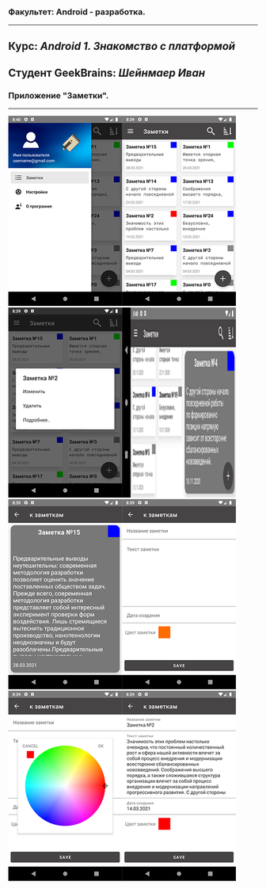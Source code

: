 ### Факультет: Android - разработка.
---
Курс: ***Android 1. Знакомство с платформой***
---
Студент GeekBrains: ***Шейнмаер Иван***
---
### Приложение "Заметки".
---
<img src="Screenshot/1.png" width="230" height="384" /><img src="Screenshot/2.png" width="230" height="384" /><img src="Screenshot/3.png" width="230" height="384" /><img src="Screenshot/4.png" width="230" height="384" />
<img src="Screenshot/5.png" width="230" height="384" /><img src="Screenshot/6.png" width="230" height="384" /><img src="Screenshot/7.png" width="230" height="384" /><img src="Screenshot/8.png" width="230" height="384" />
